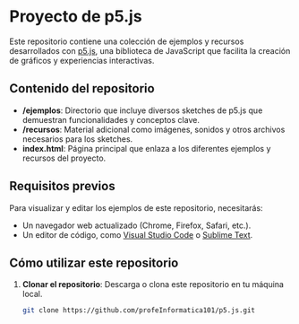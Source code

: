 # Proyecto de p5.js

Este repositorio contiene una colección de ejemplos y recursos desarrollados con [p5.js](https://p5js.org/es/), una biblioteca de JavaScript que facilita la creación de gráficos y experiencias interactivas.

## Contenido del repositorio

- **/ejemplos**: Directorio que incluye diversos sketches de p5.js que demuestran funcionalidades y conceptos clave.
- **/recursos**: Material adicional como imágenes, sonidos y otros archivos necesarios para los sketches.
- **index.html**: Página principal que enlaza a los diferentes ejemplos y recursos del proyecto.

## Requisitos previos

Para visualizar y editar los ejemplos de este repositorio, necesitarás:

- Un navegador web actualizado (Chrome, Firefox, Safari, etc.).
- Un editor de código, como [Visual Studio Code](https://code.visualstudio.com/) o [Sublime Text](https://www.sublimetext.com/).

## Cómo utilizar este repositorio

1. **Clonar el repositorio**: Descarga o clona este repositorio en tu máquina local.
   ```bash
   git clone https://github.com/profeInformatica101/p5.js.git
